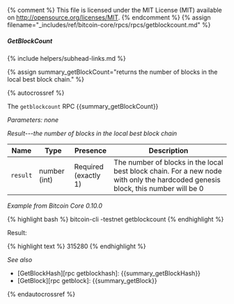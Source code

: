 {% comment %}
This file is licensed under the MIT License (MIT) available on
http://opensource.org/licenses/MIT.
{% endcomment %}
{% assign filename="_includes/ref/bitcoin-core/rpcs/rpcs/getblockcount.md" %}

##### GetBlockCount
{% include helpers/subhead-links.md %}

{% assign summary_getBlockCount="returns the number of blocks in the local best block chain." %}

{% autocrossref %}

The `getblockcount` RPC {{summary_getBlockCount}}

*Parameters: none*

*Result---the number of blocks in the local best block chain*

| Name             | Type            | Presence                    | Description
|------------------|-----------------|-----------------------------|----------------
| `result`         | number (int)    | Required<br>(exactly 1)     | The number of blocks in the local best block chain.  For a new node with only the hardcoded genesis block, this number will be 0

*Example from Bitcoin Core 0.10.0*

{% highlight bash %}
bitcoin-cli -testnet getblockcount
{% endhighlight %}

Result:

{% highlight text %}
315280
{% endhighlight %}

*See also*

* [GetBlockHash][rpc getblockhash]: {{summary_getBlockHash}}
* [GetBlock][rpc getblock]: {{summary_getBlock}}

{% endautocrossref %}
